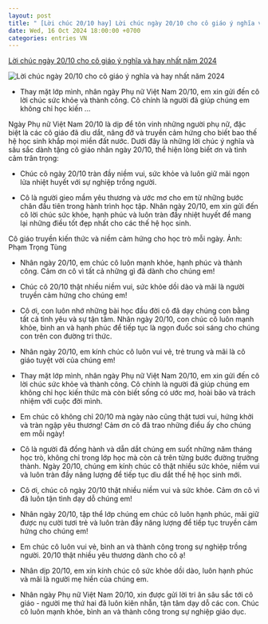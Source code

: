 ```yaml
---
layout: post
title: " [Lời chúc 20/10 hay] Lời chúc ngày 20/10 cho cô giáo ý nghĩa và hay nhất năm 2024"
date: Wed, 16 Oct 2024 18:00:00 +0700
categories: entries VN
---
```

[Lời chúc ngày 20/10 cho cô giáo ý nghĩa và hay nhất năm 2024](https://vietnamnet.vn/loi-chuc-ngay-20-10-cho-co-giao-y-nghia-va-hay-nhat-nam-2024-2332706.html)

![Lời chúc ngày 20/10 cho cô giáo ý nghĩa và hay nhất năm 2024](https://static-images.vnncdn.net/vps_images_publish/000001/000003/2024/10/17/10-chan-thanh-y-nghia-nhat-17307.jpg?width=0&s=FCjmDWeFzwvt-hZwQMdqGA)

- Thay mặt lớp mình, nhân ngày Phụ nữ Việt Nam 20/10, em xin gửi đến cô lời chúc sức khỏe và thành công. Cô chính là người đã giúp chúng em không chỉ học kiến ...

Ngày Phụ nữ Việt Nam 20/10 là dịp để tôn vinh những người phụ nữ, đặc biệt là các cô giáo đã dìu dắt, nâng đỡ và truyền cảm hứng cho biết bao thế hệ học sinh khắp mọi miền đất nước. Dưới đây là những lời chúc ý nghĩa và sâu sắc dành tặng cô giáo nhân ngày 20/10, thể hiện lòng biết ơn và tình cảm trân trọng:

- Chúc cô ngày 20/10 tràn đầy niềm vui, sức khỏe và luôn giữ mãi ngọn lửa nhiệt huyết với sự nghiệp trồng người.

- Cô là người gieo mầm yêu thương và ước mơ cho em từ những bước chân đầu tiên trong hành trình học tập. Nhân ngày 20/10, em xin gửi đến cô lời chúc sức khỏe, hạnh phúc và luôn tràn đầy nhiệt huyết để mang lại những điều tốt đẹp nhất cho các thế hệ học sinh.

Cô giáo truyền kiến thức và niềm cảm hứng cho học trò mỗi ngày. Ảnh: Phạm Trọng Tùng

- Nhân ngày 20/10, em chúc cô luôn mạnh khỏe, hạnh phúc và thành công. Cảm ơn cô vì tất cả những gì đã dành cho chúng em!

- Chúc cô 20/10 thật nhiều niềm vui, sức khỏe dồi dào và mãi là người truyền cảm hứng cho chúng em!

- Cô ơi, con luôn nhớ những bài học đầu đời cô đã dạy chúng con bằng tất cả tình yêu và sự tận tâm. Nhân ngày 20/10, con chúc cô luôn mạnh khỏe, bình an và hạnh phúc để tiếp tục là ngọn đuốc soi sáng cho chúng con trên con đường tri thức.

- Nhân ngày 20/10, em kính chúc cô luôn vui vẻ, trẻ trung và mãi là cô giáo tuyệt vời của chúng em!

- Thay mặt lớp mình, nhân ngày Phụ nữ Việt Nam 20/10, em xin gửi đến cô lời chúc sức khỏe và thành công. Cô chính là người đã giúp chúng em không chỉ học kiến thức mà còn biết sống có ước mơ, hoài bão và trách nhiệm với cuộc đời mình.

- Em chúc cô không chỉ 20/10 mà ngày nào cũng thật tươi vui, hứng khởi và tràn ngập yêu thương! Cảm ơn cô đã trao những điều ấy cho chúng em mỗi ngày!

- Cô là người đã đồng hành và dẫn dắt chúng em suốt những năm tháng học trò, không chỉ trong lớp học mà còn cả trên từng bước đường trưởng thành. Ngày 20/10, chúng em kính chúc cô thật nhiều sức khỏe, niềm vui và luôn tràn đầy năng lượng để tiếp tục dìu dắt thế hệ học sinh mới.

- Cô ơi, chúc cô ngày 20/10 thật nhiều niềm vui và sức khỏe. Cảm ơn cô vì đã luôn tận tình dạy dỗ chúng em!

- Nhân ngày 20/10, tập thể lớp chúng em chúc cô luôn hạnh phúc, mãi giữ được nụ cười tươi trẻ và luôn tràn đầy năng lượng để tiếp tục truyền cảm hứng cho chúng em!

- Em chúc cô luôn vui vẻ, bình an và thành công trong sự nghiệp trồng người. 20/10 thật nhiều yêu thương dành cho cô ạ!

- Nhân dịp 20/10, em xin kính chúc cô sức khỏe dồi dào, luôn hạnh phúc và mãi là người mẹ hiền của chúng em.

- Nhân ngày Phụ nữ Việt Nam 20/10, xin được gửi lời tri ân sâu sắc tới cô giáo - người mẹ thứ hai đã luôn kiên nhẫn, tận tâm dạy dỗ các con. Chúc cô luôn mạnh khỏe, bình an và thành công trong sự nghiệp giáo dục.

